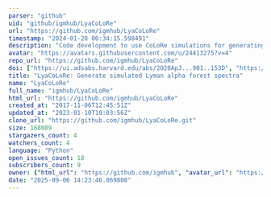 ```yaml
---
parser: "github"
uid: "github/igmhub/LyaCoLoRe"
url: "https://github.com/igmhub/LyaCoLoRe"
timestamp: "2024-01-28 00:34:15.598491"
description: "Code development to use CoLoRe simulations for generating simulated Lyman alpha forest spectra"
avatar: "https://avatars.githubusercontent.com/u/24413275?v=4"
repo_url: "https://github.com/igmhub/LyaCoLoRe"
doi: ["https://ui.adsabs.harvard.edu/abs/2020ApJ...901..153D", "https://ui.adsabs.harvard.edu/abs/2020JCAP...03..068F", "https://ui.adsabs.harvard.edu/abs/2023ascl.soft12005F/abstract"]
title: "LyaCoLoRe: Generate simulated Lyman alpha forest spectra"
name: "LyaCoLoRe"
full_name: "igmhub/LyaCoLoRe"
html_url: "https://github.com/igmhub/LyaCoLoRe"
created_at: "2017-11-06T12:45:51Z"
updated_at: "2023-01-10T10:03:56Z"
clone_url: "https://github.com/igmhub/LyaCoLoRe.git"
size: 168089
stargazers_count: 4
watchers_count: 4
language: "Python"
open_issues_count: 18
subscribers_count: 9
owner: {"html_url": "https://github.com/igmhub", "avatar_url": "https://avatars.githubusercontent.com/u/24413275?v=4", "login": "igmhub", "type": "Organization"}
date: "2025-09-06 14:23:46.069808"
---
```

